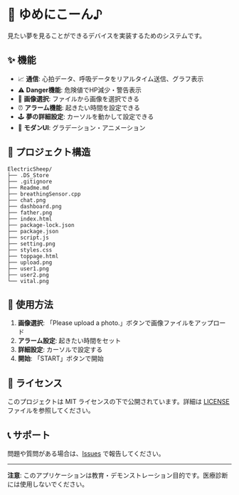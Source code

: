 # 🦄 ゆめにこーん♪

見たい夢を見ることができるデバイスを実装するためのシステムです。

## ✨ 機能

- 📈 **通信**: 心拍データ、呼吸データをリアルタイム送信、グラフ表示
- ⚠️ **Danger機能**: 危険値でHP減少・警告表示
- 📂 **画像選択**: ファイルから画像を選択できる
- ⏰ **アラーム機能**: 起きたい時間を設定できる
- 🕹️ **夢の詳細設定**: カーソルを動かして設定できる
- 🎨 **モダンUI**: グラデーション・アニメーション　

## 📁 プロジェクト構造

```
ElectricSheep/
├── .DS_Store
├── .gitignore
├── Readme.md
├── breathingSensor.cpp
├── chat.png
├── dashboard.png
├── father.png
├── index.html        
├── package-lock.json
├── package.json
├── script.js
├── setting.png
├── styles.css
├── toppage.html
├── upload.png
├── user1.png
├── user2.png
└── vital.png
```

## 📖 使用方法

1. **画像選択**: 「Please upload a photo.」ボタンで画像ファイルをアップロード
2. **アラーム設定**: 起きたい時間をセット
3. **詳細設定**: カーソルで設定する
4. **開始**: 「START」ボタンで開始

## 📄 ライセンス

このプロジェクトは MIT ライセンスの下で公開されています。詳細は [LICENSE](LICENSE) ファイルを参照してください。

## 📞 サポート

問題や質問がある場合は、[Issues](https://github.com/yourusername/biometric-video-monitor/issues) で報告してください。

---

**注意**: このアプリケーションは教育・デモンストレーション目的です。医療診断には使用しないでください。
